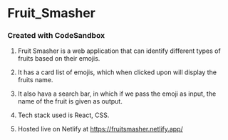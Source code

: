 # Fruit_Smasher
### Created with CodeSandbox

1. Fruit Smasher is a web application that can identify different types of fruits based on their emojis.

2. It has a card list of emojis, which when clicked upon will display the fruits name.

3. It also hava a search bar, in which if we pass the emoji as input, the name of the fruit is given as output.

4. Tech stack used is React, CSS.

5. Hosted live on Netlify at 
    https://fruitsmasher.netlify.app/

